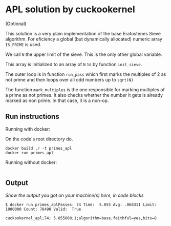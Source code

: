 # APL solution by cuckookernel

(Optional) <Badges>

This solution is a very plain implementation of the base Eratostenes Sieve algorithm.
For eficiency a global (but dynamically allocated) numeric array `IS_PRIME` is used.

We call `N` the upper limit of the sieve. This is the only other global variable.

This array is initialized to an array of `N` `1`s by function `init_sieve`.

The outer loop is in function `run_pass` which first marks the multiples of 2
as not prime and then loops over all odd numbers up to `sqrt(N)`

The function `mark_multiples` is the one responsible for marking multiples of a prime
as not primes. It also checks whether the number it gets is already marked as non prime.
In that case, it is a non-op.

## Run instructions

Running with docker:

On the code's root directory do.
```
docker build ./ -t primes_apl
docker run primes_apl
```

Running without docker:
```

``` 

## Output

*Show the output you got on your machine(s) here, in code blocks*

```
$ docker run primes_aplPasses: 74 Time:  5.055 Avg: .068311 Limit: 1000000 Count: 78498 Valid:  True 

cuckookernel_apl;74; 5.055000;1;algorithm=base,faithful=yes,bits=8
```
